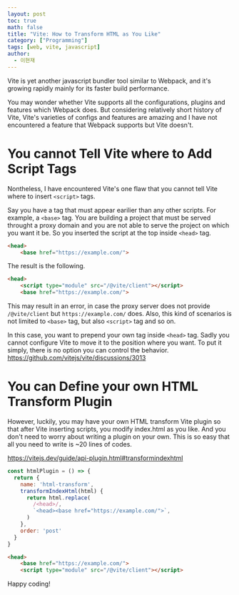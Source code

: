 ```yaml
---
layout: post
toc: true
math: false
title: "Vite: How to Transform HTML as You Like"
category: ["Programming"]
tags: [web, vite, javascript]
author:
  - 이현재
---
```


Vite is yet another javascript bundler tool similar to Webpack,
and it's growing rapidly mainly for its faster build performance.
<!--more-->

You may wonder whether Vite supports all the configurations, plugins and features
which Webpack does. But considering relatively short history of Vite,
Vite's varieties of configs and features are amazing and I have not encountered
a feature that Webpack supports but Vite doesn't.

# You cannot Tell Vite where to Add Script Tags
Nontheless, I have encountered Vite's one flaw that you cannot tell Vite
where to insert `<script>` tags.

Say you have a tag that must appear earilier than any other scripts.
For example, a `<base>` tag. You are building a project that must be served
throught a proxy domain and you are not able to serve the project on which you want it be.
So you inserted the script at the top inside `<head>` tag.

```html
<head>
    <base href="https://example.com/">
```

The result is the following.

```html
<head>
    <script type="module" src="/@vite/client"></script>
    <base href="https://example.com/">
```

This may result in an error, in case the proxy server does not provide `/@vite/client`
but `https://example.com/` does. Also, this kind of scenarios is not limited to `<base>` tag,
but also `<script>` tag and so on.

In this case, you want to prepend your own tag inside `<head>` tag.
Sadly you cannot configure Vite to move it to the position where you want.
To put it simply, there is no option you can control the behavior.<br>
<https://github.com/vitejs/vite/discussions/3013>

# You can Define your own HTML Transform Plugin
However, luckily, you may have your own HTML transform Vite plugin
so that after Vite inserting scripts, you modify index.html as you like.
And you don't need to worry about writing a plugin on your own.
This is so easy that all you need to write is ~20 lines of codes.

<https://vitejs.dev/guide/api-plugin.html#transformindexhtml>

```js
const htmlPlugin = () => {
  return {
    name: 'html-transform',
    transformIndexHtml(html) {
      return html.replace(
        /<head>/,
        `<head><base href="https://example.com/">`,
      )
    },
    order: 'post'
  }
}
```

```html
<head>
    <base href="https://example.com/">
    <script type="module" src="/@vite/client"></script>
```

Happy coding!

